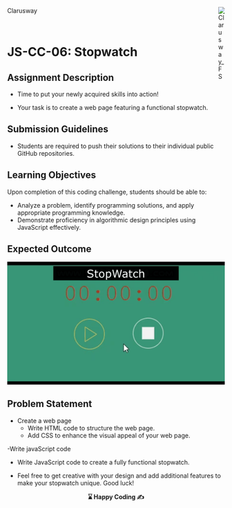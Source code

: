 <p>Clarusway<img align="right"
  src="https://secure.meetupstatic.com/photos/event/3/1/b/9/600_488352729.jpeg" alt="Clarusway_FS" width="15px"></p>
<br>

# JS-CC-06: Stopwatch

## Assignment Description

- Time to put your newly acquired skills into action! 

- Your task is to create a web page featuring a functional stopwatch.


## Submission Guidelines

- Students are required to push their solutions to their individual public GitHub repositories.

## Learning Objectives

Upon completion of this coding challenge, students should be able to:

- Analyze a problem, identify programming solutions, and apply appropriate programming knowledge.
- Demonstrate proficiency in algorithmic design principles using JavaScript effectively.

## Expected Outcome

![Project Snapshot](./stopwatch.gif)


## Problem Statement

- Create a web page
  - Write HTML code to structure the web page.
  - Add CSS to enhance the visual appeal of your web page.

-Write javaScript code
  - Write JavaScript code to create a fully functional stopwatch.

- Feel free to get creative with your design and add additional features to make your stopwatch unique. Good luck!

<p align="center"><strong> ⌛ Happy Coding  ✍ </strong></p>
